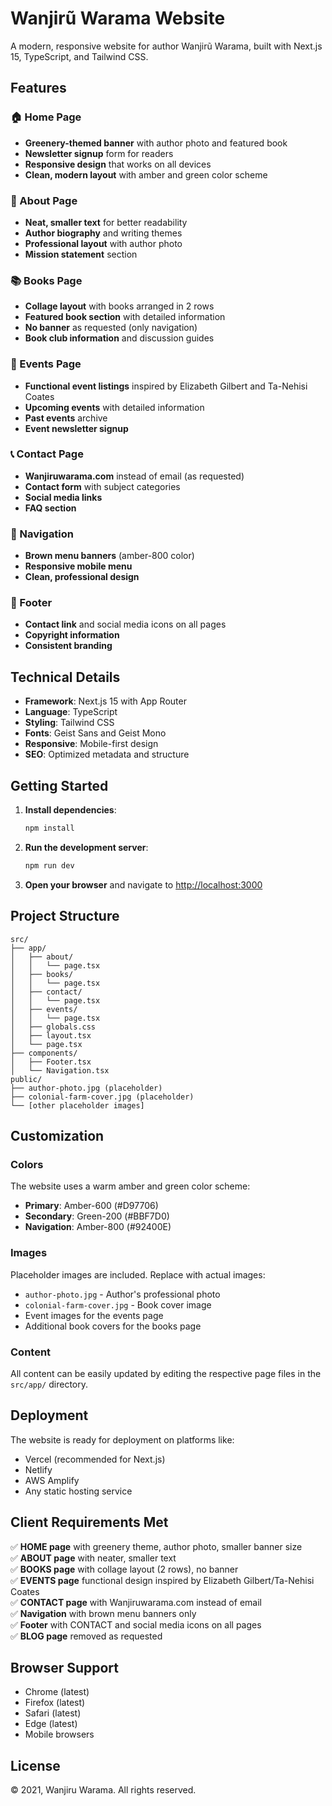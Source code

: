 # Wanjirũ Warama Website

A modern, responsive website for author Wanjirũ Warama, built with Next.js 15, TypeScript, and Tailwind CSS.

## Features

### 🏠 Home Page
- **Greenery-themed banner** with author photo and featured book
- **Newsletter signup** form for readers
- **Responsive design** that works on all devices
- **Clean, modern layout** with amber and green color scheme

### 📖 About Page
- **Neat, smaller text** for better readability
- **Author biography** and writing themes
- **Professional layout** with author photo
- **Mission statement** section

### 📚 Books Page
- **Collage layout** with books arranged in 2 rows
- **Featured book section** with detailed information
- **No banner** as requested (only navigation)
- **Book club information** and discussion guides

### 📅 Events Page
- **Functional event listings** inspired by Elizabeth Gilbert and Ta-Nehisi Coates
- **Upcoming events** with detailed information
- **Past events** archive
- **Event newsletter signup**

### 📞 Contact Page
- **Wanjiruwarama.com** instead of email (as requested)
- **Contact form** with subject categories
- **Social media links**
- **FAQ section**

### 🧭 Navigation
- **Brown menu banners** (amber-800 color)
- **Responsive mobile menu**
- **Clean, professional design**

### 🦶 Footer
- **Contact link** and social media icons on all pages
- **Copyright information**
- **Consistent branding**

## Technical Details

- **Framework**: Next.js 15 with App Router
- **Language**: TypeScript
- **Styling**: Tailwind CSS
- **Fonts**: Geist Sans and Geist Mono
- **Responsive**: Mobile-first design
- **SEO**: Optimized metadata and structure

## Getting Started

1. **Install dependencies**:
   ```bash
   npm install
   ```

2. **Run the development server**:
   ```bash
   npm run dev
   ```

3. **Open your browser** and navigate to [http://localhost:3000](http://localhost:3000)

## Project Structure

```
src/
├── app/
│   ├── about/
│   │   └── page.tsx
│   ├── books/
│   │   └── page.tsx
│   ├── contact/
│   │   └── page.tsx
│   ├── events/
│   │   └── page.tsx
│   ├── globals.css
│   ├── layout.tsx
│   └── page.tsx
├── components/
│   ├── Footer.tsx
│   └── Navigation.tsx
public/
├── author-photo.jpg (placeholder)
├── colonial-farm-cover.jpg (placeholder)
└── [other placeholder images]
```

## Customization

### Colors
The website uses a warm amber and green color scheme:
- **Primary**: Amber-600 (#D97706)
- **Secondary**: Green-200 (#BBF7D0)
- **Navigation**: Amber-800 (#92400E)

### Images
Placeholder images are included. Replace with actual images:
- `author-photo.jpg` - Author's professional photo
- `colonial-farm-cover.jpg` - Book cover image
- Event images for the events page
- Additional book covers for the books page

### Content
All content can be easily updated by editing the respective page files in the `src/app/` directory.

## Deployment

The website is ready for deployment on platforms like:
- Vercel (recommended for Next.js)
- Netlify
- AWS Amplify
- Any static hosting service

## Client Requirements Met

✅ **HOME page** with greenery theme, author photo, smaller banner size  
✅ **ABOUT page** with neater, smaller text  
✅ **BOOKS page** with collage layout (2 rows), no banner  
✅ **EVENTS page** functional design inspired by Elizabeth Gilbert/Ta-Nehisi Coates  
✅ **CONTACT page** with Wanjiruwarama.com instead of email  
✅ **Navigation** with brown menu banners only  
✅ **Footer** with CONTACT and social media icons on all pages  
✅ **BLOG page** removed as requested  

## Browser Support

- Chrome (latest)
- Firefox (latest)
- Safari (latest)
- Edge (latest)
- Mobile browsers

## License

© 2021, Wanjiru Warama. All rights reserved.